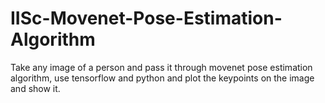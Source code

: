 # IISc-Movenet-Pose-Estimation-Algorithm
Take any image of a person and pass it through movenet pose estimation algorithm, use tensorflow and python and plot the keypoints on the image and show it.
